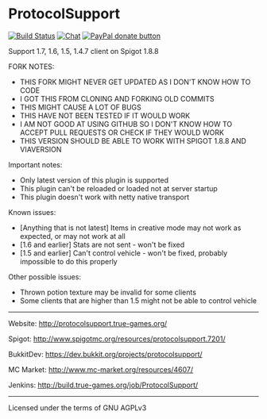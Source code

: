 ProtocolSupport
===============

[![Build Status](https://build.true-games.org/buildStatus/icon?job=ProtocolSupport)](https://build.true-games.org/job/ProtocolSupport/)
[![Chat](https://img.shields.io/badge/chat-on%20discord-7289da.svg)](https://discord.gg/x935y8p)
<span class="badge-paypal"><a href="https://www.paypal.com/cgi-bin/webscr?return=&business=true-games.org%40yandex.ru&bn=PP-DonationsBF%3Abtn_donateCC_LG.gif%3ANonHosted&cmd=_donations&rm=1&no_shipping=1&currency_code=USD" title="Donate to this project using Paypal"><img src="https://img.shields.io/badge/paypal-donate-yellow.svg" alt="PayPal donate button" /></a></span>

Support 1.7, 1.6, 1.5, 1.4.7 client on Spigot 1.8.8

FORK NOTES:
* THIS FORK MIGHT NEVER GET UPDATED AS I DON'T KNOW HOW TO CODE
* I GOT THIS FROM CLONING AND FORKING OLD COMMITS
* THIS MIGHT CAUSE A LOT OF BUGS
* THIS HAVE NOT BEEN TESTED IF IT WOULD WORK
* I AM NOT GOOD AT USING GITHUB SO I DON'T KNOW HOW TO ACCEPT PULL REQUESTS OR CHECK IF THEY WOULD WORK
* THIS VERSION SHOULD BE ABLE TO WORK WITH SPIGOT 1.8.8 AND VIAVERSION

Important notes:
* Only latest version of this plugin is supported
* This plugin can't be reloaded or loaded not at server startup
* This plugin doesn't work with netty native transport

Known issues:
* [Anything that is not latest] Items in creative mode may not work as expected, or may not work at all
* [1.6 and earlier] Stats are not sent - won't be fixed
* [1.5 and earlier] Can't control vehicle - won't be fixed, probably impossible to do this properly

Other possible issues:

* Thrown potion texture may be invalid for some clients
* Some clients that are higher than 1.5 might not be able to control vehicle
---

Website: http://protocolsupport.true-games.org/

Spigot: http://www.spigotmc.org/resources/protocolsupport.7201/

BukkitDev: https://dev.bukkit.org/projects/protocolsupport/

MC Market: http://www.mc-market.org/resources/4607/

Jenkins: http://build.true-games.org/job/ProtocolSupport/

---

Licensed under the terms of GNU AGPLv3
